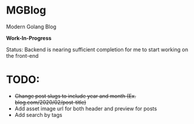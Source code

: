 # MGBlog
Modern Golang Blog

**Work-In-Progress**

Status:
Backend is nearing sufficient completion for me to start working on the front-end

# TODO:
- ~~Change post slugs to include year and month (Ex. blog.com/2020/02/post-title)~~
- Add asset image url for both header and preview for posts
- Add search by tags

